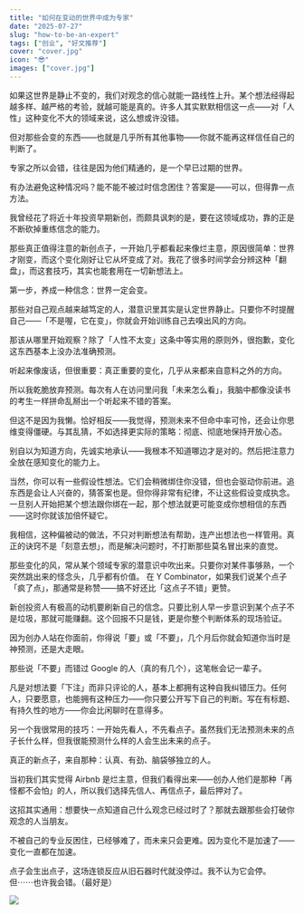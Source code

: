 ```yaml
---
title: "如何在变动的世界中成为专家"
date: "2025-07-27"
slug: "how-to-be-an-expert"
tags: ["创业", "好文推荐"]
cover: "cover.jpg"
icon: "😎"
images: ["cover.jpg"]
---
```

如果这世界是静止不变的，我们对观念的信心就能一路线性上升。某个想法经得起越多样、越严格的考验，就越可能是真的。许多人其实默默相信这一点——对「人性」这种变化不大的领域来说，这么想或许没错。



但对那些会变的东西——也就是几乎所有其他事物——你就不能再这样信任自己的判断了。



专家之所以会错，往往是因为他们精通的，是一个早已过期的世界。



有办法避免这种情况吗？能不能不被过时信念困住？答案是——可以，但得靠一点方法。



我曾经花了将近十年投资早期新创，而颇具讽刺的是，要在这领域成功，靠的正是不断砍掉重练信念的能力。



那些真正值得注意的新创点子，一开始几乎都看起来像烂主意，原因很简单：世界才刚变，而这个变化刚好让它从坏变成了对。我花了很多时间学会分辨这种「翻盘」，而这套技巧，其实也能套用在一切新想法上。



第一步，养成一种信念：世界一定会变。



那些对自己观点越来越笃定的人，潜意识里其实是认定世界静止。只要你不时提醒自己——「不是喔，它在变」，你就会开始训练自己去嗅出风的方向。



那该从哪里开始观察？除了「人性不太变」这条中等实用的原则外，很抱歉，变化这东西基本上没办法准确预测。



听起来像废话，但很重要：真正重要的变化，几乎从来都来自意料之外的方向。



所以我乾脆放弃预测。每次有人在访问里问我「未来怎么看」，我脑中都像没读书的考生一样拼命乱掰出一个听起来不错的答案。



但这不是因为我懒。恰好相反——我觉得，预测未来不但命中率可怜，还会让你思维变得僵硬。与其乱猜，不如选择更实际的策略：彻底、彻底地保持开放心态。



别自以为知道方向，先诚实地承认——我根本不知道哪边才是对的。然后把注意力全放在感知变化的能力上。



当然，你可以有一些假设性想法。它们会稍微绑住你没错，但也会驱动你前进。追东西是会让人兴奋的，猜答案也是。但你得非常有纪律，不让这些假设变成执念。
一旦别人开始把某个想法跟你绑在一起，那个想法就更可能变成你想相信的东西——这时你就该加倍怀疑它。



我相信，这种偏被动的做法，不只对判断想法有帮助，连产出想法也一样管用。真正的诀窍不是「刻意去想」，而是解决问题时，不打断那些莫名冒出来的直觉。



那些变化的风，常从某个领域专家的潜意识中吹出来。只要你对某件事够熟，一个突然跳出来的怪念头，几乎都有价值。
在 Y Combinator，如果我们说某个点子「疯了点」，那通常是称赞——搞不好还比「这点子不错」更赞。



新创投资人有极高的动机要刷新自己的信念。只要比别人早一步意识到某个点子不是垃圾，那就可能赚翻。这个回报不只是钱，更是你整个判断体系的现场验证。



因为创办人站在你面前，你得说「要」或「不要」，几个月后你就会知道你当时是神预测，还是大走眼。



那些说「不要」而错过 Google 的人（真的有几个），这笔帐会记一辈子。



凡是对想法要「下注」而非只评论的人，基本上都拥有这种自我纠错压力。任何人，只要愿意，也能拥有这种压力——你只要公开写下自己的判断。写在有标题、有持久性的地方——你会比闲聊时在意得多。



另一个我很常用的技巧：一开始先看人，不先看点子。虽然我们无法预测未来的点子长什么样，但我很能预测什么样的人会生出未来的点子。



真正的新点子，来自那种：认真、有劲、脑袋够独立的人。



当初我们其实觉得 Airbnb 是烂主意，但我们看得出来——创办人他们是那种「再怪都不会怕」的人，所以我们选择先信人、再信点子，最后押对了。



这招其实通用：想要快一点知道自己什么观念已经过时了？那就去跟那些会打破你观念的人当朋友。



不被自己的专业反困住，已经够难了，而未来只会更难。因为变化不是加速了——变化一直都在加速。



点子会生出点子，这场连锁反应从旧石器时代就没停过。我不认为它会停。
但⋯⋯也许我会错。（最好是）




![](https://prod-files-secure.s3.us-west-2.amazonaws.com/112d0858-5090-4d34-a606-b75eb8d65fd2/46476355-9cf3-4e99-9b7a-3531bc426380/1000202064.png?X-Amz-Algorithm=AWS4-HMAC-SHA256&X-Amz-Content-Sha256=UNSIGNED-PAYLOAD&X-Amz-Credential=ASIAZI2LB4664A52GQKF%2F20251017%2Fus-west-2%2Fs3%2Faws4_request&X-Amz-Date=20251017T144646Z&X-Amz-Expires=3600&X-Amz-Security-Token=IQoJb3JpZ2luX2VjEPz%2F%2F%2F%2F%2F%2F%2F%2F%2F%2FwEaCXVzLXdlc3QtMiJGMEQCIQCNurqnmI70wUkkwIHAQ7C4mW%2BURt2Qnii01YS2NgoylQIfU9ak4iT0T43ubzqm7sc3TGrcyJQxU3rJSK0Acg2zlyqIBAil%2F%2F%2F%2F%2F%2F%2F%2F%2F%2F8BEAAaDDYzNzQyMzE4MzgwNSIM6FptO7kh50vLUDlkKtwDWL9wB5h4pI35FeMe8JqjIgFbFY3dAbe8SZdThiSQHIq9f6LGUfRplAqvJ9xfMzN%2BiPXuONWqHuqdZIDdcaK%2BW0TT1GfF8OpQRrvnzPyP%2FvJrziVkfAeznpt%2FJa3JokXVvJFJ03yIflIZza12Odce4tFDJa1aOLKtBc%2ByD5RgXTTCNaY3HYs%2F5o06m6J5n9DxbGGphJwcf8q3wGqZUJC5Zyp2KNKBHEfztjjXP6lwGUU3jLNVax%2B2OwjLsXjuCkEVZSQwqvqqY%2BEOxbS%2BgKm4X0wZm3N6SU0okUhBtq%2Bhe1AGkOtx321OT2E9gGK9ANy%2FA2%2BhJlufcHfe6Jr1rRRV%2BU96PoJ%2FfY2TBaOUZx7nmK54Sm2QQIbSw9nXZu4X0Kk2r9eDcWcy538YtlcU5%2FEdasWZWnYvI4%2FoJkNN9rPGLBmmaEEe4TLAPGLR6kysgp%2FAfiOlwqI%2BHpo8i%2FAxdrjVIpX2AUa7hCaPGiGeUyeMoxPYBn9uEqAd%2B7WYoaOEFGDYhAyg5jJdFjvWONAkxt0YcYMp0oQ4e3wK4zjSurEgvfz91f%2BJ5MAcFmBXJKwje2Vd53LS5KUHFoR7thqwqcxGwEmIXBV99dUT%2BMZ%2FDwHkyEAYkq9yPTAbTyvteakwi%2BPIxwY6pgG%2FyCHAdciYWV%2BY4bF5BJuEAOPf1NKzsc0JhiOF%2Fo3z7yL%2Ff2v0YM6XC7Vn%2Fp9gsSKrKAhXp3RTy6POCgg7wQjgpn03ngJ0%2FaN2BnxPMmxIATxAt2Rik3Fs0Y5Z5ByRuohGr35idVNI5JvR286305pg2lB1WHsK4Qt2F6Cb63k3NvJwwXQGq%2BILFsM0AkVwfqAkKqzfZm8Dv6btx4JlDvChQOsg0Kt1&X-Amz-Signature=7a14a6ee2c711dcd500e5fc5985f2da084d6c0c753f12a3150804a631722b9ca&X-Amz-SignedHeaders=host&x-amz-checksum-mode=ENABLED&x-id=GetObject)

